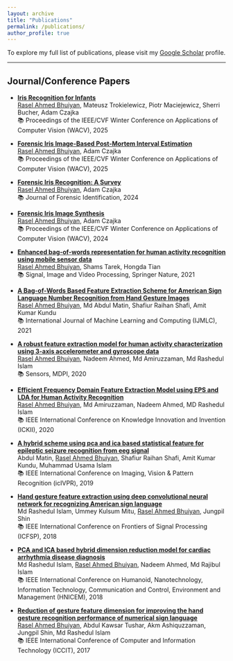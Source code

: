 ```yaml
---
layout: archive
title: "Publications"
permalink: /publications/
author_profile: true
---
```


To explore my full list of publications, please visit my <a href="https://scholar.google.com/citations?user=LvUO52oAAAAJ&hl=en&oi=ao" target="_blank" rel="noopener noreferrer">Google Scholar</a> profile.

---

## Journal/Conference Papers

* <a href="https://arxiv.org/pdf/2501.01375" target="_blank" rel="noopener noreferrer">**Iris Recognition for Infants** </a><br>
<u>Rasel Ahmed Bhuiyan</u>, Mateusz Trokielewicz, Piotr Maciejewicz, Sherri Bucher, Adam Czajka  <br>
📚 Proceedings of the IEEE/CVF Winter Conference on Applications of Computer Vision (WACV), 2025

* <a href="https://arxiv.org/pdf/2404.10172" target="_blank" rel="noopener noreferrer">**Forensic Iris Image-Based Post-Mortem Interval Estimation** </a><br>
<u>Rasel Ahmed Bhuiyan</u>, Adam Czajka  <br>
📚 Proceedings of the IEEE/CVF Winter Conference on Applications of Computer Vision (WACV), 2025

* <a href="https://openurl.ebsco.com/EPDB%3Agcd%3A10%3A28344922/detailv2?sid=ebsco%3Aplink%3Ascholar&id=ebsco%3Agcd%3A176791824&crl=c&link_origin=scholar.google.com" target="_blank" rel="noopener noreferrer">**Forensic Iris Recognition: A Survey** </a><br>
<u>Rasel Ahmed Bhuiyan</u>, Adam Czajka  <br>
📚 Journal of Forensic Identification, 2024

* <a href="https://openaccess.thecvf.com/content/WACV2024W/MAP-A/papers/Bhuiyan_Forensic_Iris_Image_Synthesis_WACVW_2024_paper.pdf" target="_blank" rel="noopener noreferrer">**Forensic Iris Image Synthesis** </a><br>
<u>Rasel Ahmed Bhuiyan</u>, Adam Czajka  <br>
📚 Proceedings of the IEEE/CVF Winter Conference on Applications of Computer Vision (WACV), 2024

* <a href="https://doi.org/10.1007/s11760-021-01907-4" target="_blank" rel="noopener noreferrer">**Enhanced bag-of-words representation for human activity recognition using mobile sensor data** </a><br>
<u>Rasel Ahmed Bhuiyan</u>, Shams Tarek, Hongda Tian  <br>
📚 Signal, Image and Video Processing, Springer Nature, 2021

* <a href="https://www.ijml.org/vol11/1018-IJMLC-327.pdf" target="_blank" rel="noopener noreferrer">**A Bag-of-Words Based Feature Extraction Scheme for American Sign Language Number Recognition from Hand Gesture Images** </a><br>
<u>Rasel Ahmed Bhuiyan</u>, Md Abdul Matin, Shafiur Raihan Shafi, Amit Kumar Kundu  <br>
📚 International Journal of Machine Learning and Computing (IJMLC), 2021

* <a href="https://doi.org/10.3390/s20236990" target="_blank" rel="noopener noreferrer">**A robust feature extraction model for human activity characterization using 3-axis accelerometer and gyroscope data** </a><br>
<u>Rasel Ahmed Bhuiyan</u>, Nadeem Ahmed, Md Amiruzzaman, Md Rashedul Islam  <br>
📚 Sensors, MDPI, 2020

* <a href="https://doi.org/10.1109/ICKII50300.2020.9318786" target="_blank" rel="noopener noreferrer">**Efficient Frequency Domain Feature Extraction Model using EPS and LDA for Human Activity Recognition** </a><br>
<u>Rasel Ahmed Bhuiyan</u>, Md Amiruzzaman, Nadeem Ahmed, MD Rashedul Islam  <br>
📚 IEEE International Conference on Knowledge Innovation and Invention (ICKII), 2020

* <a href="https://doi.org/10.1109/ICIEV.2019.8858573" target="_blank" rel="noopener noreferrer">**A hybrid scheme using pca and ica based statistical feature for epileptic seizure recognition from eeg signal** </a> <br>
Abdul Matin, <u>Rasel Ahmed Bhuiyan</u>, Shafiur Raihan Shafi, Amit Kumar Kundu, Muhammad Usama Islam <br>
📚 IEEE International Conference on Imaging, Vision & Pattern Recognition (icIVPR), 2019

* <a href="https://doi.org/10.1109/ICFSP.2018.8552044" target="_blank" rel="noopener noreferrer">**Hand gesture feature extraction using deep convolutional neural network for recognizing American sign language**</a> <br>
Md Rashedul Islam, Ummey Kulsum Mitu, <u>Rasel Ahmed Bhuiyan</u>, Jungpil Shin <br>
📚 IEEE International Conference on Frontiers of Signal Processing (ICFSP), 2018

* <a href="https://doi.org/10.1109/HNICEM.2018.8666331" target="_blank" rel="noopener noreferrer">**PCA and ICA based hybrid dimension reduction model for cardiac arrhythmia disease diagnosis** </a><br>
Md Rashedul Islam, <u>Rasel Ahmed Bhuiyan</u>, Nadeem Ahmed, Md Rajibul Islam <br>
📚 IEEE International Conference on Humanoid, Nanotechnology, Information Technology, Communication and Control, Environment and Management (HNICEM), 2018

* <a href="https://doi.org/10.1109/ICCITECHN.2017.8281833" target="_blank" rel="noopener noreferrer">**Reduction of gesture feature dimension for improving the hand gesture recognition performance of numerical sign language**</a> <br>
<u>Rasel Ahmed Bhuiyan</u>, Abdul Kawsar Tushar, Akm Ashiquzzaman, Jungpil Shin, Md Rashedul Islam <br>
📚 IEEE International Conference of Computer and Information Technology (ICCIT), 2017






